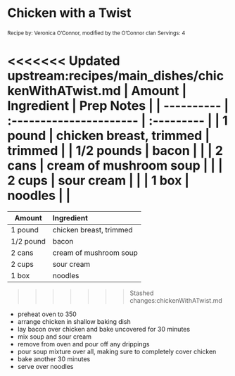 # Chicken with a Twist

<small>Recipe by: Veronica O’Connor, modified by the O’Connor clan</small>
<small>Servings: 4</small>

<<<<<<< Updated upstream:recipes/main_dishes/chickenWithATwist.md
| Amount     | Ingredient              | Prep Notes |
| ---------- | :---------------------- | :--------- |
| 1 pound    | chicken breast, trimmed | trimmed    |
| 1/2 pounds | bacon                   |            |
| 2 cans     | cream of mushroom soup  |            |
| 2 cups     | sour cream              |            |
| 1 box      | noodles                 |            |
=======
| Amount     | Ingredient              |
| ---------- | :---------------------- |
| 1 pound    | chicken breast, trimmed |
| 1/2 pound  | bacon                   |
| 2 cans     | cream of mushroom soup  |
| 2 cups     | sour cream              |
| 1 box      | noodles                 |
>>>>>>> Stashed changes:chickenWithATwist.md

- preheat oven to 350
- arrange chicken in shallow baking dish
- lay bacon over chicken and bake uncovered for 30 minutes
- mix soup and sour cream
- remove from oven and pour off any drippings
- pour soup mixture over all, making sure to completely cover chicken
- bake another 30 minutes
- serve over noodles
